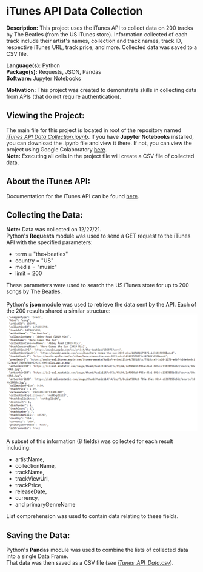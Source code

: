 iTunes API Data Collection
==========================

**Description:** This project uses the iTunes API to collect data on 200 tracks by The Beatles (from the US iTunes store). Information collected of each track include their artist's names, collection and track names, track ID, respective iTunes URL, track price, and more. Collected data was saved to a CSV file.

**Language(s):** Python  
**Package(s):** Requests, JSON, Pandas  
**Software:** Jupyter Notebooks  

**Motivation:** This project was created to demonstrate skills in collecting data from APIs (that do not require authentication).

Viewing the Project:
--------------------
The main file for this project is located in root of the repository named _[iTunes API Data Collection.ipynb](iTunes%20API%20Data%20Collection.ipynb)_. If you have **Jupyter Notebooks** installed, you can download the .ipynb file and view it there. If not, you can view the project using Google Colaboratory [here](https://colab.research.google.com/github/AvinashBisram/Data-Collection/blob/master/iTunes%20API%20Data%20Collection/iTunes%20API%20Data%20Collection.ipynb).  
**Note:** Executing all cells in the project file will create a CSV file of collected data.

About the iTunes API:
---------------------
Documentation for the iTunes API can be found [here](https://developer.apple.com/library/archive/documentation/AudioVideo/Conceptual/iTuneSearchAPI).



Collecting the Data:
--------------------
**Note:** Data was collected on 12/27/21.  
Python's **Requests** module was used to send a GET request to the iTunes API with the specified parameters:  
* term = "the+beatles"
* country = "US"
* media = "music"
* limit = 200

These parameters were used to search the US iTunes store for up to 200 songs by The Beatles.
<br><br>
Python's **json** module was used to retrieve the data sent by the API. Each of the 200 results shared a similar structure:  
![Example iTunes API result structure](./readMe%20images/Example%20Result%20Structure.png)  

A subset of this information (8 fields) was collected for each result including:
* artistName,
* collectionName,
* trackName,
* trackViewUrl,
* trackPrice,
* releaseDate,
* currency,
* and primaryGenreName

List comprehension was used to contain data relating to these fields.


Saving the Data:
----------------
Python's **Pandas** module was used to combine the lists of collected data into a single Data Frame.  
That data was then saved as a CSV file (_see [iTunes_API_Data.csv](./iTunes_API_Data.csv)_).